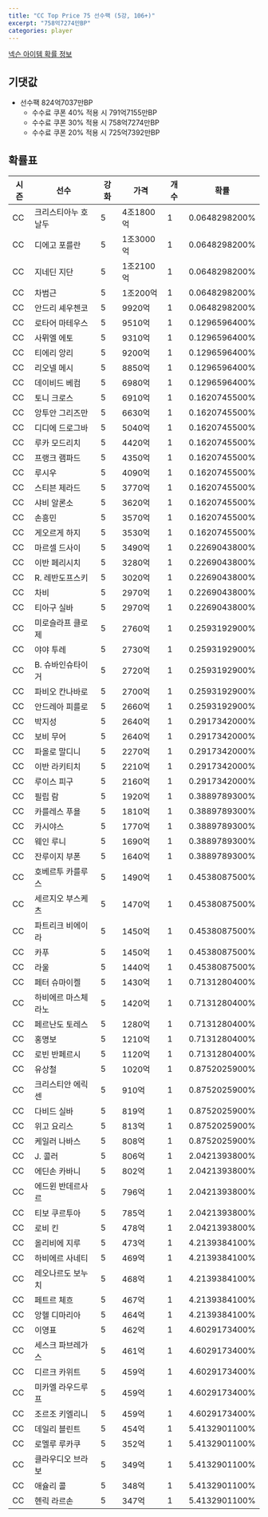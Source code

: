 ```yaml
---
title: "CC Top Price 75 선수팩 (5강, 106+)"
excerpt: "758억7274만BP"
categories: player
---
```

[넥슨 아이템 확률 정보](http://iteminfo.nexon.com/probability/fo4?sn=7333)

## 기댓값
- 선수팩 824억7037만BP
  - 수수료 쿠폰 40% 적용 시 791억7155만BP
  - 수수료 쿠폰 30% 적용 시 758억7274만BP
  - 수수료 쿠폰 20% 적용 시 725억7392만BP


## 확률표

|시즌|선수|강화|가격|개수|확률|
|---|---|---|---|---|---|
|CC|크리스티아누 호날두|5|4조1800억|1|0.0648298200%|
|CC|디에고 포를란|5|1조3000억|1|0.0648298200%|
|CC|지네딘 지단|5|1조2100억|1|0.0648298200%|
|CC|차범근|5|1조200억|1|0.0648298200%|
|CC|안드리 셰우첸코|5|9920억|1|0.0648298200%|
|CC|로타어 마테우스|5|9510억|1|0.1296596400%|
|CC|사뮈엘 에토|5|9310억|1|0.1296596400%|
|CC|티에리 앙리|5|9200억|1|0.1296596400%|
|CC|리오넬 메시|5|8850억|1|0.1296596400%|
|CC|데이비드 베컴|5|6980억|1|0.1296596400%|
|CC|토니 크로스|5|6910억|1|0.1620745500%|
|CC|앙투안 그리즈만|5|6630억|1|0.1620745500%|
|CC|디디에 드로그바|5|5040억|1|0.1620745500%|
|CC|루카 모드리치|5|4420억|1|0.1620745500%|
|CC|프랭크 램파드|5|4350억|1|0.1620745500%|
|CC|루시우|5|4090억|1|0.1620745500%|
|CC|스티븐 제라드|5|3770억|1|0.1620745500%|
|CC|샤비 알론소|5|3620억|1|0.1620745500%|
|CC|손흥민|5|3570억|1|0.1620745500%|
|CC|게오르게 하지|5|3530억|1|0.1620745500%|
|CC|마르셀 드사이|5|3490억|1|0.2269043800%|
|CC|이반 페리시치|5|3280억|1|0.2269043800%|
|CC|R. 레반도프스키|5|3020억|1|0.2269043800%|
|CC|차비|5|2970억|1|0.2269043800%|
|CC|티아구 실바|5|2970억|1|0.2269043800%|
|CC|미로슬라프 클로제|5|2760억|1|0.2593192900%|
|CC|야야 투레|5|2730억|1|0.2593192900%|
|CC|B. 슈바인슈타이거|5|2720억|1|0.2593192900%|
|CC|파비오 칸나바로|5|2700억|1|0.2593192900%|
|CC|안드레아 피를로|5|2660억|1|0.2593192900%|
|CC|박지성|5|2640억|1|0.2917342000%|
|CC|보비 무어|5|2640억|1|0.2917342000%|
|CC|파올로 말디니|5|2270억|1|0.2917342000%|
|CC|이반 라키티치|5|2210억|1|0.2917342000%|
|CC|루이스 피구|5|2160억|1|0.2917342000%|
|CC|필립 람|5|1920억|1|0.3889789300%|
|CC|카를레스 푸욜|5|1810억|1|0.3889789300%|
|CC|카시야스|5|1770억|1|0.3889789300%|
|CC|웨인 루니|5|1690억|1|0.3889789300%|
|CC|잔루이지 부폰|5|1640억|1|0.3889789300%|
|CC|호베르투 카를루스|5|1490억|1|0.4538087500%|
|CC|세르지오 부스케츠|5|1470억|1|0.4538087500%|
|CC|파트리크 비에이라|5|1450억|1|0.4538087500%|
|CC|카푸|5|1450억|1|0.4538087500%|
|CC|라울|5|1440억|1|0.4538087500%|
|CC|페터 슈마이켈|5|1430억|1|0.7131280400%|
|CC|하비에르 마스체라노|5|1420억|1|0.7131280400%|
|CC|페르난도 토레스|5|1280억|1|0.7131280400%|
|CC|홍명보|5|1210억|1|0.7131280400%|
|CC|로빈 반페르시|5|1120억|1|0.7131280400%|
|CC|유상철|5|1020억|1|0.8752025900%|
|CC|크리스티안 에릭센|5|910억|1|0.8752025900%|
|CC|다비드 실바|5|819억|1|0.8752025900%|
|CC|위고 요리스|5|813억|1|0.8752025900%|
|CC|케일러 나바스|5|808억|1|0.8752025900%|
|CC|J. 콜러|5|806억|1|2.0421393800%|
|CC|에딘손 카바니|5|802억|1|2.0421393800%|
|CC|에드윈 반데르사르|5|796억|1|2.0421393800%|
|CC|티보 쿠르투아|5|785억|1|2.0421393800%|
|CC|로비 킨|5|478억|1|2.0421393800%|
|CC|올리비에 지루|5|473억|1|4.2139384100%|
|CC|하비에르 사네티|5|469억|1|4.2139384100%|
|CC|레오나르도 보누치|5|468억|1|4.2139384100%|
|CC|페트르 체흐|5|467억|1|4.2139384100%|
|CC|앙헬 디마리아|5|464억|1|4.2139384100%|
|CC|이영표|5|462억|1|4.6029173400%|
|CC|세스크 파브레가스|5|461억|1|4.6029173400%|
|CC|디르크 카위트|5|459억|1|4.6029173400%|
|CC|미카엘 라우드루프|5|459억|1|4.6029173400%|
|CC|조르조 키엘리니|5|459억|1|4.6029173400%|
|CC|데일리 블린트|5|454억|1|5.4132901100%|
|CC|로멜루 루카쿠|5|352억|1|5.4132901100%|
|CC|클라우디오 브라보|5|349억|1|5.4132901100%|
|CC|애슐리 콜|5|348억|1|5.4132901100%|
|CC|헨릭 라르손|5|347억|1|5.4132901100%|
